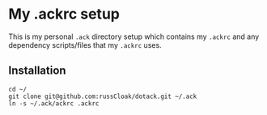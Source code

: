 # My .ackrc setup

This is my personal `.ack` directory setup which contains my `.ackrc` and any dependency scripts/files that my `.ackrc` uses.

## Installation

    cd ~/
    git clone git@github.com:russCloak/dotack.git ~/.ack
    ln -s ~/.ack/ackrc .ackrc

